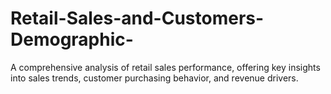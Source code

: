 # Retail-Sales-and-Customers-Demographic-
A comprehensive analysis of retail sales performance, offering key insights into sales trends, customer purchasing behavior, and revenue drivers.
